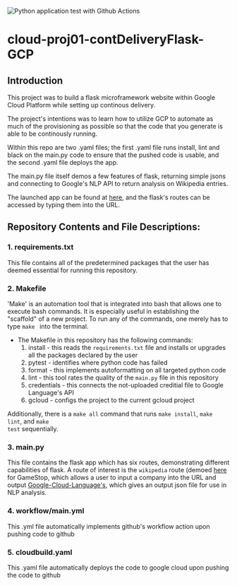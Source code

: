 ![Python application test with Github Actions](https://github.com/joehs16/cloud-proj01-contDeliveryFlask-GCP/workflows/Github%20Actions/badge.svg) 
# cloud-proj01-contDeliveryFlask-GCP

## Introduction
This project was to build a flask microframework website within Google Cloud Platform while setting up continous delivery.

The project's intentions was to learn how to utilize GCP to automate as much of the provisioning as possible so that the code that you generate is able to be continously running.

Within this repo are two .yaml files; the first .yaml file runs install, lint and black on the main.py code to ensure that the pushed code is usable, and the second .yaml file deploys the app.

The main.py file itself demos a few features of flask, returning simple jsons and connecting to Google's NLP API to return analysis on Wikipedia entries.

The launched app can be found at [here](https://proj01-contdeliveryflask-gcp.uc.r.appspot.com/), and the flask's routes can be accessed by typing them into the URL.

## Repository Contents and File Descriptions:
### 1. requirements.txt
This file contains all of the predetermined packages that the user has deemed essential for running this repository.

### 2. Makefile

'Make' is an automation tool that is integrated into bash that allows one to execute bash commands. It is especially useful in establishing the "scaffold" of a new project.
To run any of the commands, one merely has to type <code>make <command></code> into the terminal.
- The Makefile in this repository has the following commands:
  1. install - this reads the <code>requirements.txt</code> file and installs or upgrades all the packages declared by the user
  2. pytest - identifies where python code has failed
  3. format - this implements autoformatting on all targeted python code
  4. lint - this tool rates the quality of the <code>main.py</code> file in this repository
  5. credentials - this connects the not-uploaded creditial file to Google Language's API
  6. gcloud - configs the project to the current gcloud project

Additionally, there is a <code>make all</code> command that runs <code>make install</code>, <code>make lint</code>,  and <code>make test</code> sequentially.

### 3. main.py

This file contains the flask app which has six routes, demonstrating different capabilities of flask. A route of interest is the <code>wikipedia</code> route (demoed [here](https://proj01-contdeliveryflask-gcp.uc.r.appspot.com/wikipedia/game-stop) for GameStop, which allows a user to input a company into the URL and output [Google-Cloud-Language's](https://pypi.org/project/google-cloud-language/), which gives an output json file for use in NLP analysis.
  
### 4. workflow/main.yml

This .yml file automatically implements github's workflow action upon pushing code to github

### 5. cloudbuild.yaml

This .yaml file automatically deploys the code to google cloud upon pushing the code to github
